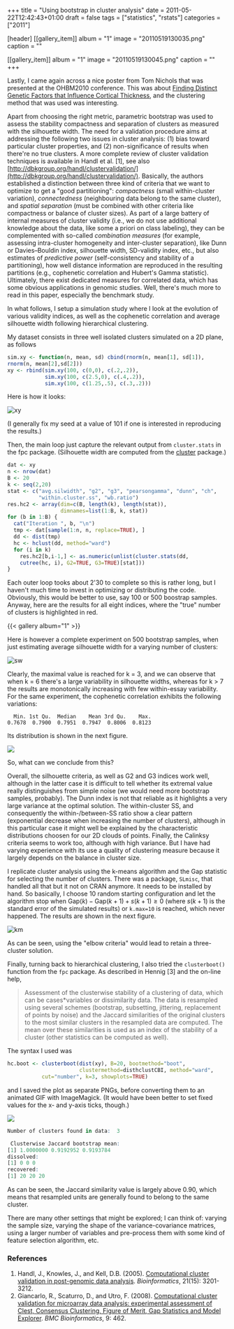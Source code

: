 +++
title = "Using bootstrap in cluster analysis"
date = 2011-05-22T12:42:43+01:00
draft = false
tags = ["statistics", "rstats"]
categories = ["2011"]

[header]
[[gallery_item]]
album = "1"
image = "20110519130035.png"
caption = ""

[[gallery_item]]
album = "1"
image = "20110519130045.png"
caption = ""
+++

Lastly, I came again across a nice poster from Tom Nichols that was presented at the OHBM2010 conference. This was about <i class="fa fa-file-pdf-o fa-1x"></i> [Finding Distinct Genetic Factors that Influence Cortical Thickness](http://www2.warwick.ac.uk/fac/sci/statistics/staff/academic-research/nichols/presentations/ohbm2010/nichols-ohbm2010-CoheritabilityClustering.pdf), and the clustering method that was used was interesting.

<!--more-->

Apart from choosing the right metric, parametric bootstrap was used to assess the stability compactness and separation of clusters as measured with the silhouette width. The need for a validation procedure aims at addressing the following two issues in cluster analysis: (1) bias toward particular cluster properties, and (2) non-significance of results when there're no true clusters. A more complete review of cluster validation techniques is available in Handl et al. [1], see also [http://dbkgroup.org/handl/clustervalidation/](http://dbkgroup.org/handl/clustervalidation/). Basically, the authors established a distinction between three kind of criteria that we want to optimize to get a "good partitioning": *compactness* (small within-cluster variation), *connectedness* (neighbouring data belong to the same cluster), and *spatial separation* (must be combined with other criteria like compactness or balance of cluster sizes). As part of a large battery of internal measures of cluster validity (i.e., we do not use additional knowledge about the data, like some a priori on class labeling), they can be complemented with so-called *combination measures* (for example, assessing intra-cluster homogeneity and inter-cluster separation), like Dunn or Davies–Bouldin index, silhouette width, SD-validity index, etc., but also estimates of *predictive power* (self-consistency and stability of a partitioning), how well distance information are reproduced in the resulting partitions (e.g., cophenetic correlation and Hubert's Gamma statistic). Ultimately, there exist dedicated measures for correlated data, which has some obvious applications in genomic studies. Well, there's much more to read in this paper, especially the benchmark study.

In what follows, I setup a simulation study where I look at the evolution of various validity indices, as well as the cophenetic correlation and average silhouette width following hierarchical clustering.

My dataset consists in three well isolated clusters simulated on a 2D plane, as follows

```r
sim.xy <- function(n, mean, sd) cbind(rnorm(n, mean[1], sd[1]),
rnorm(n, mean[2],sd[2]))
xy <- rbind(sim.xy(100, c(0,0), c(.2,.2)),
            sim.xy(100, c(2.5,0), c(.4,.2)),
            sim.xy(100, c(1.25,.5), c(.3,.2)))
```

Here is how it looks:

![xy](/img/20110519084053.png)

(I generally fix my seed at a value of 101 if one is interested in reproducing the results.)

Then, the main loop just capture the relevant output from `cluster.stats` in the fpc package. (Silhouette width are computed from the [cluster]() package.)

```r
dat <- xy
n <- nrow(dat)
B <- 20
k <- seq(2,20)
stat <- c("avg.silwidth", "g2", "g3", "pearsongamma", "dunn", "ch",
          "within.cluster.ss", "wb.ratio")
res.hc2 <- array(dim=c(B, length(k), length(stat)),
                 dimnames=list(1:B, k, stat))
for (b in 1:B) {
  cat("Iteration ", b, "\n")
  tmp <- dat[sample(1:n, n, replace=TRUE), ]
  dd <- dist(tmp)
  hc <- hclust(dd, method="ward")
  for (i in k)
    res.hc2[b,i-1,] <- as.numeric(unlist(cluster.stats(dd, 
    cutree(hc, i), G2=TRUE, G3=TRUE)[stat]))
}
```

Each outer loop tooks about 2'30 to complete so this is rather long, but I haven't much time to invest in optimizing or distributing the code. Obviously, this would be better to use, say 100 or 500 boostrap samples. Anyway, here are the results for all eight indices, where the "true" number of clusters is highlighted in red.

{{< gallery album="1" >}}

Here is however a complete experiment on 500 bootstrap samples, when just estimating average silhouette width for a varying number of clusters:

![sw](/img/20110519084106.png)

Clearly, the maximal value is reached for k = 3, and we can observe that when k = 6 there's a large variability in silhouette widths, whereas for k > 7 the results are monotonically increasing with few within-essay variability. For the same experiment, the cophenetic correlation exhibits the following variations:

```
  Min. 1st Qu.  Median    Mean 3rd Qu.    Max. 
0.7678  0.7900  0.7951  0.7947  0.8006  0.8123 
```

Its distribution is shown in the next figure.

![](/img/20110519130921.png)

So, what can we conclude from this?

Overall, the silhouette criteria, as well as G2 and G3 indices work well, although in the latter case it is difficult to tell whether its extremal value really distinguishes from simple noise (we would need more bootstrap samples, probably). The Dunn index is not that reliable as it highlights a very large variance at the optimal solution. The within-cluster SS, and consequently the within-/between-SS ratio show a clear pattern (exponential decrease when increasing the number of clusters), although in this particular case it might well be explained by the characteristic distributions choosen for our 2D clouds of points. Finally, the Calinksy criteria seems to work too, although with high variance. But I have had varying experience with its use a quality of clustering measure because it largely depends on the balance in cluster size.

I replicate cluster analysis using the k-means algorithm and the Gap statistic for selecting the number of clusters. There was a package, `SLmisc`, that handled all that but it not on CRAN anymore. It needs to be installed by hand. So basically, I choose 10 random starting configuration and let the algorithm stop when $\text{Gap}(k) - \text{Gap}(k+1) + s(k+1) \ge 0$ (where $s(k+1)$ is the standard error of the simulated results) or `k.max=10` is reached, which never happened. The results are shown in the next figure.

![km](/img/20110519155608.png)

As can be seen, using the "elbow criteria" would lead to retain a three-cluster solution.

Finally, turning back to hierarchical clustering, I also tried the `clusterboot()` function from the `fpc` package. As described in Hennig [3] and the on-line help,

> Assessment of the clusterwise stability of a clustering of data, which can be cases*variables or dissimilarity data. The data is resampled using several schemes (bootstrap, subsetting, jittering, replacement of points by noise) and the Jaccard similarities of the original clusters to the most similar clusters in the resampled data are computed. The mean over these similarities is used as an index of the stability of a cluster (other statistics can be computed as well).

The syntax I used was

```r
hc.boot <- clusterboot(dist(xy), B=20, bootmethod="boot",
                       clustermethod=disthclustCBI, method="ward", 
           cut="number", k=3, showplots=TRUE)
```

and I saved the plot as separate PNGs, before converting them to an animated GIF with ImageMagick. (It would have been better to set fixed values for the x- and y-axis ticks, though.)

![](/img/clusterboot.gif)

```r
Number of clusters found in data:  3 

 Clusterwise Jaccard bootstrap mean:
[1] 1.0000000 0.9192952 0.9193784
dissolved:
[1] 0 0 0
recovered:
[1] 20 20 20
```

As can be seen, the Jaccard similarity value is largely above 0.90, which means that resampled units are generally found to belong to the same cluster.

There are many other settings that might be explored; I can think of: varying the sample size, varying the shape of the variance-covariance matrices, using a larger number of variables and pre-process them with some kind of feature selection algorithm, etc.

### References

1. Handl, J., Knowles, J., and Kell, D.B. (2005). [Computational cluster validation in post-genomic data analysis](http://bioinformatics.oxfordjournals.org/content/21/15/3201.full). *Bioinformatics*,
21(15): 3201-3212.
2. Giancarlo, R., Scaturro, D., and Utro, F. (2008). [Computational cluster validation for microarray data analysis: experimental assessment of Clest, Consensus Clustering, Figure of Merit, Gap Statistics and Model Explorer](http://www.biomedcentral.com/1471-2105/9/462). *BMC Bioinformatics*, 9: 462.
